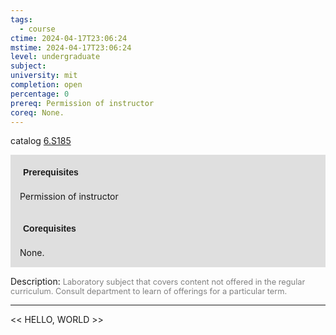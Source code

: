 ```yaml
---
tags:
  - course
ctime: 2024-04-17T23:06:24
mstime: 2024-04-17T23:06:24
level: undergraduate
subject: 
university: mit
completion: open
percentage: 0
prereq: Permission of instructor
coreq: None.
---
```


catalog [6.S185](http://student.mit.edu/catalog/m6e.html#6.S185)

<span style="display: block; padding: 15px; background-color: rgb(100, 100, 100, 0.2);"><font id="m_prereq3524_0" style="display: block; font-family: Arial, sans-serif; font-weight: bold; padding: 5px">Prerequisites</font><br><span id="prereq3524_0">Permission of instructor</span></span>
<span style="display: block; padding: 15px; background-color: rgb(100, 100, 100, 0.2);"><font id="m_coreq3524_0" style="display: block; font-family: Arial, sans-serif; font-weight: bold; padding: 5px">Corequisites</font><br><span id="coreq3524_0">None.</span></span>

<font style="">Description:</font>
<font style="color: grey; font-size: 0.8rem;">Laboratory subject that covers content not offered in the regular curriculum. Consult department to learn of offerings for a particular term.</font>



---

<< HELLO, WORLD >>
